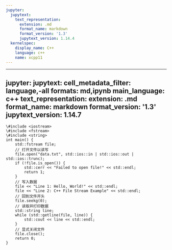 ```yaml
---
jupyter:
  jupytext:
    text_representation:
      extension: .md
      format_name: markdown
      format_version: '1.3'
      jupytext_version: 1.14.4
  kernelspec:
    display_name: C++
    language: c++
    name: xcpp11
---
```


---
jupyter:
  jupytext:
    cell_metadata_filter: language,-all
    formats: md,ipynb
    main_language: c++
    text_representation:
      extension: .md
      format_name: markdown
      format_version: '1.3'
      jupytext_version: 1.14.7
---


```
\#include <iostream>
\#include <fstream>
\#include <string>
int main() {
    std::fstream file;
    // 打开文件以读写
    file.open("data.txt", std::ios::in | std::ios::out | std::ios::trunc);
    if (!file.is_open()) {
        std::cerr << "Failed to open file!" << std::endl;
        return 1;
    }
    // 写入数据
    file << "Line 1: Hello, World!" << std::endl;
    file << "Line 2: C++ File Stream Example" << std::endl;
    // 回到文件开头
    file.seekg(0);
    // 读取并打印数据
    std::string line;
    while (std::getline(file, line)) {
        std::cout << line << std::endl;
    }
    // 显式关闭文件
    file.close();
    return 0;
}
```
